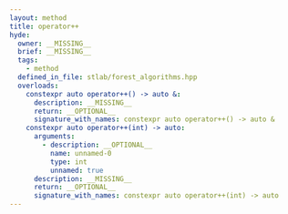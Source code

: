 ```yaml
---
layout: method
title: operator++
hyde:
  owner: __MISSING__
  brief: __MISSING__
  tags:
    - method
  defined_in_file: stlab/forest_algorithms.hpp
  overloads:
    constexpr auto operator++() -> auto &:
      description: __MISSING__
      return: __OPTIONAL__
      signature_with_names: constexpr auto operator++() -> auto &
    constexpr auto operator++(int) -> auto:
      arguments:
        - description: __OPTIONAL__
          name: unnamed-0
          type: int
          unnamed: true
      description: __MISSING__
      return: __OPTIONAL__
      signature_with_names: constexpr auto operator++(int) -> auto
---
```

